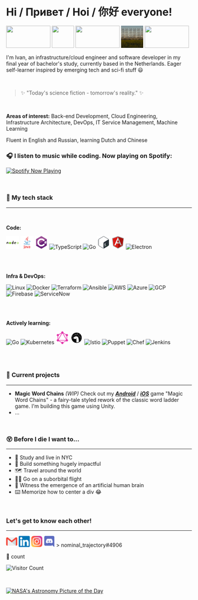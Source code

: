 # Hi / Привет / Hoi / 你好 everyone!
<p>
<img src="https://c.tenor.com/7jxBmMxOixgAAAAC/altered-carbon-pink.gif" width="120" height="60"/>
<img src="assets/Secundo.gif" width="60" height="60"/>
<img src="https://c.tenor.com/kpZ45ilBpNMAAAAC/zdj11.gif" width="120" height="60"/>
<img src="assets/Divergent.gif" width="60" height="60"/>
<img src="https://c.tenor.com/8swF6PtOPfgAAAAC/scan-altered-carbon.gif" width="120" height="60"/>
</p>

I'm Ivan, an infrastructure/cloud engineer and software developer in my final year of bachelor's study, currently based in the Netherlands. Eager self-learner inspired by emerging tech and sci-fi stuff 😃 

</br>

> ✨ "Today's science fiction - tomorrow's reality." ✨ 

</br>

**Areas of interest:** Back-end Development, Cloud Engineering, Infrastructure Architecture, DevOps, IT Service Management, Machine Learning

Fluent in English and Russian, learning Dutch and Chinese

### 🎧 **I listen to music while coding. Now playing on Spotify:**

[<img src="https://spotify-now-playing-six-lime.vercel.app/api/spotify-playing" alt="Spotify Now Playing" width="500" />](https://open.spotify.com/user/czipey128acsih796rc692hl9)


</br>

### 💜 **My tech stack**
---
</br>

**Code:**

<p>
<img src="https://raw.githubusercontent.com/devicons/devicon/master/icons/nodejs/nodejs-original-wordmark.svg" alt="Node.js" width="35" height="35"/>
<img src="https://raw.githubusercontent.com/devicons/devicon/master/icons/java/java-original-wordmark.svg" alt="Java" width="35" height="35"/>
<img src="https://raw.githubusercontent.com/devicons/devicon/master/icons/csharp/csharp-original.svg" alt="C#" width="35" height="35" />
<img src="https://www.vectorlogo.zone/logos/typescriptlang/typescriptlang-icon.svg" alt="TypeScript" width="35" height="35" />
<img src="https://cdn.jsdelivr.net/gh/devicons/devicon/icons/go/go-original.svg" alt="Go" width="35" height="35" />
<img src="https://raw.githubusercontent.com/devicons/devicon/00f02ef57fb7601fd1ddcc2fe6fe670fef3ae3e4/icons/bash/bash-original.svg" alt="Bash" width="35" height="35" />
<img src="https://raw.githubusercontent.com/devicons/devicon/master/icons/angularjs/angularjs-original.svg" alt="Angular" width="35" height="35" />
<img src="https://www.vectorlogo.zone/logos/electronjs/electronjs-icon.svg" alt="Electron" width="35" height="35" />
</p>

</br></br>

**Infra & DevOps:**

<p>
<img src="https://www.vectorlogo.zone/logos/linux/linux-icon.svg" alt="Linux" width="35" height="35"/>
<img src="https://www.vectorlogo.zone/logos/docker/docker-icon.svg" alt="Docker" width="35" height="35"/>
<img src="https://www.vectorlogo.zone/logos/terraformio/terraformio-icon.svg" alt="Terraform" width="35" height="35"/>
<img src="https://www.vectorlogo.zone/logos/ansible/ansible-icon.svg" alt="Ansible" width="35" height="35"/>
<img src="https://www.vectorlogo.zone/logos/amazon_aws/amazon_aws-icon.svg" alt="AWS" width="35" height="35"/>
<img src="https://www.vectorlogo.zone/logos/microsoft_azure/microsoft_azure-icon.svg" alt="Azure" width="35" height="35"/>
<img src="https://www.vectorlogo.zone/logos/google_cloud/google_cloud-icon.svg" alt="GCP" width="35" height="35"/>
<img src="https://www.vectorlogo.zone/logos/firebase/firebase-icon.svg" alt="Firebase" width="35" height="35"/>
<img src="https://www.vectorlogo.zone/logos/servicenow/servicenow-ar21.svg" alt="ServiceNow" width="70" height="35"/>
</p>

</br></br>

**Actively learning:**

<p>
<img src="https://cdn.jsdelivr.net/gh/devicons/devicon/icons/go/go-original.svg" alt="Go" width="35" height="35" />
<img src="https://www.vectorlogo.zone/logos/kubernetes/kubernetes-icon.svg" alt="Kubernetes" width="35" height="35" />
<img src="https://raw.githubusercontent.com/devicons/devicon/master/icons/graphql/graphql-plain.svg" alt="GraphQL" width="35" height="35" />
<img src="https://raw.githubusercontent.com/devicons/devicon/master/icons/denojs/denojs-original.svg" alt="Deno" width="35" height="35" />
<img src="https://www.vectorlogo.zone/logos/istioio/istioio-icon.svg" alt="Istio" width="35" height="35" />
<img src="https://www.vectorlogo.zone/logos/puppet/puppet-icon.svg" alt="Puppet" width="35" height="35" />
<img src="https://www.vectorlogo.zone/logos/chefio/chefio-icon.svg" alt="Chef" width="35" height="35" />
<img src="https://www.vectorlogo.zone/logos/jenkins/jenkins-icon.svg" alt="Jenkins" width="35" height="35" />
</p>

</br></br>

### 🚧 **Current projects**
---

- **Magic Word Chains** *(WIP)* Check out my <a href="https://play.google.com/store/apps/details?id=com.NTGames.WordChains" target="_blank">***Android***</a> / <a href="https://apps.apple.com/us/app/magic-word-chains/id1559186496" target="_blank">***iOS***</a> game "Magic Word Chains" - a fairy-tale styled rework of the classic word ladder game. I'm building this game using Unity.
- ... 

</br>

### 😵 **Before I die I want to...**
---
- 🗽 Study and live in NYC
- 🌟 Build something hugely impactful
- 🗺️ Travel around the world
- 👨‍🚀 Go on a suborbital flight
- 🧠 Witness the emergence of an artificial human brain 
- ⌨️ Memorize how to center a div 😂 

</br>

### **Let's get to know each other!**
---

<a href = "mailto:ivan.shishkalov.nt@gmail.com"><img src="assets/gmail.svg" width="30" height="30"/></a>
[<img src="assets/linkedin.svg" width="30" height="30"/>](https://www.linkedin.com/in/ivanshishkalov)
[<img src="assets/instagram.svg" width="30" height="30"/>](https://www.instagram.com/4amny)
<img src="assets/discord.svg" width="30" height="30"/> > nominal_trajectory#4906

👀 count

![Visitor Count](https://profile-counter.glitch.me/NominalTrajectory/count.svg)

</br>

[<img src="https://nasa-apod-badge.herokuapp.com" alt="NASA's Astronomy Picture of the Day" width="400" />](https://apod.nasa.gov/apod/astropix.html)


